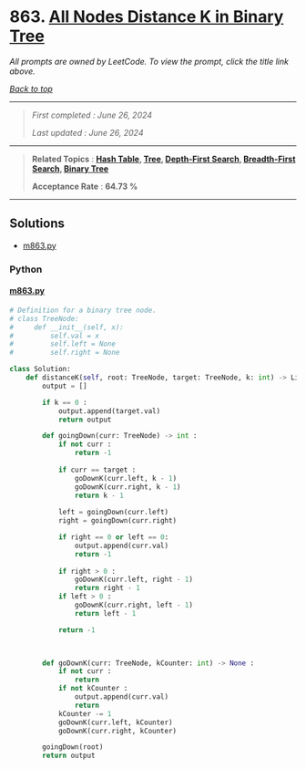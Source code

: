 # 863. [All Nodes Distance K in Binary Tree](<https://leetcode.com/problems/all-nodes-distance-k-in-binary-tree>)

*All prompts are owned by LeetCode. To view the prompt, click the title link above.*

*[Back to top](<../README.md>)*

------

> *First completed : June 26, 2024*
>
> *Last updated : June 26, 2024*

------

> **Related Topics** : **[Hash Table](<by_topic/Hash Table.md>), [Tree](<by_topic/Tree.md>), [Depth-First Search](<by_topic/Depth-First Search.md>), [Breadth-First Search](<by_topic/Breadth-First Search.md>), [Binary Tree](<by_topic/Binary Tree.md>)**
>
> **Acceptance Rate** : **64.73 %**

------

## Solutions

- [m863.py](<../my-submissions/m863.py>)
### Python
#### [m863.py](<../my-submissions/m863.py>)
```Python
# Definition for a binary tree node.
# class TreeNode:
#     def __init__(self, x):
#         self.val = x
#         self.left = None
#         self.right = None

class Solution:
    def distanceK(self, root: TreeNode, target: TreeNode, k: int) -> List[int]:
        output = []

        if k == 0 :
            output.append(target.val)
            return output

        def goingDown(curr: TreeNode) -> int :
            if not curr :
                return -1
            
            if curr == target :
                goDownK(curr.left, k - 1)
                goDownK(curr.right, k - 1)
                return k - 1
            
            left = goingDown(curr.left)
            right = goingDown(curr.right)

            if right == 0 or left == 0:
                output.append(curr.val)
                return -1
            
            if right > 0 :
                goDownK(curr.left, right - 1)
                return right - 1
            if left > 0 :
                goDownK(curr.right, left - 1)
                return left - 1

            return -1

                

        def goDownK(curr: TreeNode, kCounter: int) -> None :
            if not curr :
                return
            if not kCounter :
                output.append(curr.val)
                return
            kCounter -= 1
            goDownK(curr.left, kCounter)
            goDownK(curr.right, kCounter)

        goingDown(root)
        return output
```

